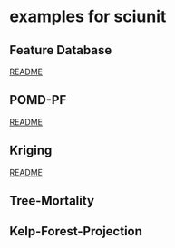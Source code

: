 # examples for sciunit

## Feature Database
 [README](https://github.com/Maricaya/AISTNotebooks/blob/master/Feature%20Database/README.md)
## POMD-PF
 [README](https://github.com/Maricaya/AISTNotebooks/blob/master/POMD-PF/README.md)
## Kriging
 [README](https://github.com/Maricaya/AISTNotebooks/blob/master/Kriging/README.md)
## Tree-Mortality

## Kelp-Forest-Projection